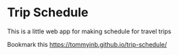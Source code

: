 # Trip Schedule

This is a little web app for making schedule for travel trips

Bookmark this https://tommyinb.github.io/trip-schedule/

